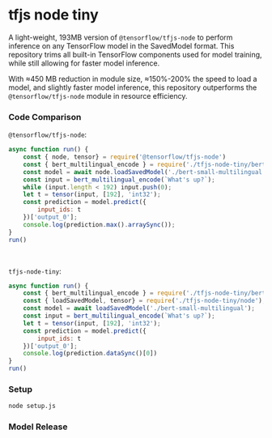 # tfjs node tiny
A light-weight, 193MB version of `@tensorflow/tfjs-node` to perform inference on any TensorFlow model in the SavedModel format. 
This repository trims all built-in TensorFlow components used for model training, while still allowing for faster model inference.

With ≈450 MB reduction in module size, ≈150%-200% the speed to load a model, and slightly faster model inference, this repository outperforms the `@tensorflow/tfjs-node` module in resource efficiency.


### Code Comparison
`@tensorflow/tfjs-node`:

```js
async function run() {
    const { node, tensor} = require('@tensorflow/tfjs-node')
    const { bert_multilingual_encode } = require('./tfjs-node-tiny/bert-tokenizer')
    const model = await node.loadSavedModel('./bert-small-multilingual');
    const input = bert_multilingual_encode(`What's up?`);
    while (input.length < 192) input.push(0);
    let t = tensor(input, [192], 'int32');
    const prediction = model.predict({
        input_ids: t
    })['output_0'];
    console.log(prediction.max().arraySync());
}
run()
```
<br>

`tfjs-node-tiny`:

```js
async function run() {
    const { bert_multilingual_encode } = require('./tfjs-node-tiny/bert-tokenizer');
    const { loadSavedModel, tensor} = require('./tfjs-node-tiny/node');
    const model = await loadSavedModel('./bert-small-multilingual');
    const input = bert_multilingual_encode(`What's up?`);
    let t = tensor(input, [192], 'int32');
    const prediction = model.predict({
        input_ids: t
    })['output_0'];
    console.log(prediction.dataSync()[0])
}
run()
```

### Setup

```bash
node setup.js
```


### Model Release
